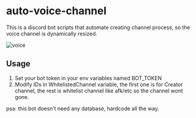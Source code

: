 # auto-voice-channel

This is a discord bot scripts that automate creating channel process, so the voice channel is dynamically resized.

![voice](https://media.discordapp.net/attachments/555684587855151114/823786309151490087/ascc.gif)

## Usage

1. Set your bot token in your env variables named BOT\_TOKEN
2. Modify IDs in WhitelistedChannel variable, the first one is for Creator channel, the rest is whitelist channel like afk/etc so the channel wont gone.

psa: this bot doesn't need any database, hardcode all the way.
